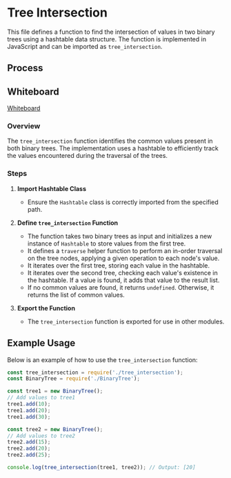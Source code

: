 # Tree Intersection

This file defines a function to find the intersection of values in two binary trees using a hashtable data structure. The function is implemented in JavaScript and can be imported as `tree_intersection`.

## Process

## Whiteboard

[Whiteboard](./tree-intersection.png)

### Overview

The `tree_intersection` function identifies the common values present in both binary trees. The implementation uses a hashtable to efficiently track the values encountered during the traversal of the trees.

### Steps

1. **Import Hashtable Class**
   - Ensure the `Hashtable` class is correctly imported from the specified path.

2. **Define `tree_intersection` Function**
   - The function takes two binary trees as input and initializes a new instance of `Hashtable` to store values from the first tree.
   - It defines a `traverse` helper function to perform an in-order traversal on the tree nodes, applying a given operation to each node's value.
   - It iterates over the first tree, storing each value in the hashtable.
   - It iterates over the second tree, checking each value's existence in the hashtable. If a value is found, it adds that value to the result list.
   - If no common values are found, it returns `undefined`. Otherwise, it returns the list of common values.

3. **Export the Function**
   - The `tree_intersection` function is exported for use in other modules.

## Example Usage

Below is an example of how to use the `tree_intersection` function:

```javascript
const tree_intersection = require('./tree_intersection');
const BinaryTree = require('./BinaryTree');

const tree1 = new BinaryTree();
// Add values to tree1
tree1.add(10);
tree1.add(20);
tree1.add(30);

const tree2 = new BinaryTree();
// Add values to tree2
tree2.add(15);
tree2.add(20);
tree2.add(25);

console.log(tree_intersection(tree1, tree2)); // Output: [20]
```
